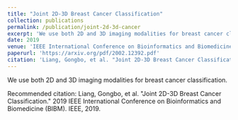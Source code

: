 ```yaml
---
title: "Joint 2D-3D Breast Cancer Classification"
collection: publications
permalink: /publication/joint-2d-3d-cancer
excerpt: 'We use both 2D and 3D imaging modalities for breast cancer classification.'
date: 2019
venue: 'IEEE International Conference on Bioinformatics and Biomedicine'
paperurl: 'https://arxiv.org/pdf/2002.12392.pdf'
citation: 'Liang, Gongbo, et al. "Joint 2D-3D Breast Cancer Classification." 2019 IEEE International Conference on Bioinformatics and Biomedicine (BIBM). IEEE, 2019.'
---
```

We use both 2D and 3D imaging modalities for breast cancer classification.

Recommended citation: Liang, Gongbo, et al. "Joint 2D-3D Breast Cancer Classification." 2019 IEEE International Conference on Bioinformatics and Biomedicine (BIBM). IEEE, 2019.
